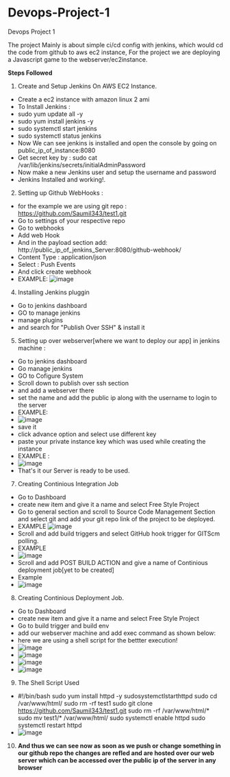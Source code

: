 # Devops-Project-1
Devops Project 1

The project Mainly is about simple ci/cd config with jenkins, which would cd the code from github to aws ec2 instance,
For the project we are deploying a Javascript game to the webserver/ec2instance.

<b> Steps Followed </b>


1) Create and Setup Jenkins On AWS EC2 Instance.
-  Create a ec2 instance with amazon linux 2 ami
-  To Install Jenkins :
- sudo yum update all -y
- sudo yum install jenkins -y
- sudo systemctl start jenkins
- sudo systemctl status jenkins
- Now We can see jenkins is installed and open the console by going on public_ip_of_instance:8080
- Get secret key by : sudo cat /var/lib/jenkins/secrets/initialAdminPassword
- Now make a new Jenkins user and setup the username and password
-  Jenkins Installed and working!.


2) Setting up Github WebHooks :
- for the example we are using git repo : https://github.com/Saumil343/test1.git
- Go to settings of your respective repo
- Go to webhooks
- Add web Hook
- And in the payload section add: http://public_ip_of_jenkins_Server:8080/github-webhook/
- Content Type : application/json
- Select : Push Events
- And click create webhook
- EXAMPLE:
![image](https://user-images.githubusercontent.com/53990452/177816425-c3caa4d3-d506-4597-bfae-96b7f14ef82e.png)


4) Installing Jenkins pluggin
- Go to jenkins dashboard
- GO to manage jenkins
- manage plugins
- and search for "Publish Over SSH" & install it

5) Setting up over webserver[where we want to deploy our app] in jenkins machine :
- Go to jenkins dashboard
- Go manage jenkins
- GO to Cofigure System
-  Scroll down to publish over ssh section
-  and add a webserver there
-  set the name and add the public ip along with the username to login to the server
-  EXAMPLE:
-  ![image](https://user-images.githubusercontent.com/53990452/177818212-448ca6c5-2168-4386-bb83-789ea2588a95.png)
- save it
- click advance option and select use different key
- paste your private instance key which was used while creating the instance
- EXAMPLE :
- ![image](https://user-images.githubusercontent.com/53990452/177818552-81653565-c7e5-4575-97f8-3ef4155d4827.png)
- That's it our Server is ready to be used.

7) Creating Continious Integration Job
- Go to Dashboard
- create new item and give it a name and select Free Style Project
- Go to general section and scroll to Source Code Management Section and select git and add your git repo link of the project to be deployed.
- EXAMPLE
![image](https://user-images.githubusercontent.com/53990452/177819185-2e169902-5f0d-43a5-887d-02f13759d2cc.png)
- Scroll and add build triggers and select GitHub hook trigger for GITScm polling.
- EXAMPLE
- ![image](https://user-images.githubusercontent.com/53990452/177819421-1e0c9080-b845-4091-94a4-a89b54e378b6.png)
- Scroll and add POST BUILD ACTION and give a name of Continious deployment job[yet to be created]
- Example
- ![image](https://user-images.githubusercontent.com/53990452/177819619-145f1db2-6565-4aff-a975-5b506e735787.png)

8) Creating Continious Deployment Job.
- Go to Dashboard
- create new item and give it a name and select Free Style Project
- Go to build trigger and build env
- add our webserver machine and add exec command as shown below: 
- here we are using a shell script for the bettter execution!
- ![image](https://user-images.githubusercontent.com/53990452/177820075-77529ecb-45ce-4c22-a288-f88fe2be730b.png)
- ![image](https://user-images.githubusercontent.com/53990452/177820083-b9ddcaf7-f2ac-4234-94de-6f18119c8f09.png)
- ![image](https://user-images.githubusercontent.com/53990452/177820090-550d9f8b-1d23-443f-bf2a-86fa320ca38f.png)
- ![image](https://user-images.githubusercontent.com/53990452/177820092-e720f258-0384-4d44-90ff-fa3a66d65eeb.png)

9) The Shell Script Used
- #!/bin/bash
sudo yum install httpd -y
sudosystemctlstarthttpd
sudo cd /var/www/html/ 
sudo rm -rf test1
sudo git clone https://github.com/Saumil343/test1.git
sudo rm -rf /var/www/html/*
sudo mv test1/* /var/www/html/
sudo systemctl enable httpd
sudo systemctl restart httpd
- ![image](https://user-images.githubusercontent.com/53990452/177820978-95e91f54-944d-4916-9fb4-7c5928864cd5.png)

10) <b> And thus we can see now as soon as we push or change something in our github repo the changes are refled and are hosted over our web server which can be accessed over the public ip of the server in any browser </b>


